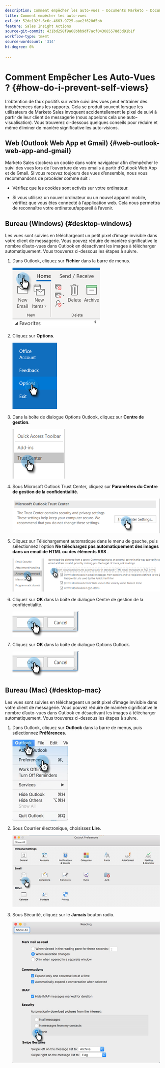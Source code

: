 ```yaml
---
description: Comment empêcher les auto-vues - Documents Marketo - Documentation du produit
title: Comment empêcher les auto-vues
exl-id: 52de102f-6c6c-4663-9725-aae2f620d5bb
feature: Sales Insight Actions
source-git-commit: 431bd258f9a68bbb9df7acf043085578d3d91b1f
workflow-type: tm+mt
source-wordcount: '314'
ht-degree: 0%

---
```


# Comment Empêcher Les Auto-Vues ? {#how-do-i-prevent-self-views}

L’obtention de faux positifs sur votre suivi des vues peut entraîner des incohérences dans les rapports. Cela se produit souvent lorsque les utilisateurs de Marketo Sales invoquent accidentellement le pixel de suivi à partir de leur client de messagerie (nous appelons cela une auto-visualisation). Vous trouverez ci-dessous quelques conseils pour réduire et même éliminer de manière significative les auto-visions.

## Web (Outlook Web App et Gmail) {#web-outlook-web-app-and-gmail}

Marketo Sales stockera un cookie dans votre navigateur afin d’empêcher le suivi des vues lors de l’ouverture de vos emails à partir d’Outlook Web App et de Gmail. Si vous recevez toujours des vues d’ensemble, nous vous recommandons de procéder comme suit :

* Vérifiez que les cookies sont activés sur votre ordinateur.

* Si vous utilisez un nouvel ordinateur ou un nouvel appareil mobile, vérifiez que vous êtes connecté à l’application web. Cela nous permettra de reconnaître votre ordinateur/appareil à l’avenir.

## Bureau (Windows) {#desktop-windows}

Les vues sont suivies en téléchargeant un petit pixel d’image invisible dans votre client de messagerie. Vous pouvez réduire de manière significative le nombre d’auto-vues dans Outlook en désactivant les images à télécharger automatiquement. Vous trouverez ci-dessous les étapes à suivre.

1. Dans Outlook, cliquez sur **Fichier** dans la barre de menus.

   ![](assets/how-do-i-prevent-self-views-1.png)

1. Cliquez sur **Options**.

   ![](assets/how-do-i-prevent-self-views-2.png)

1. Dans la boîte de dialogue Options Outlook, cliquez sur **Centre de gestion**.

   ![](assets/how-do-i-prevent-self-views-3.png)

1. Sous Microsoft Outlook Trust Center, cliquez sur **Paramètres du Centre de gestion de la confidentialité**.

   ![](assets/how-do-i-prevent-self-views-4.png)

1. Cliquez sur Téléchargement automatique dans le menu de gauche, puis sélectionnez l’option **Ne téléchargez pas automatiquement des images dans un email de HTML ou des éléments RSS** .

   ![](assets/how-do-i-prevent-self-views-5.png)

1. Cliquez sur **OK** dans la boîte de dialogue Centre de gestion de la confidentialité.

   ![](assets/how-do-i-prevent-self-views-6.png)

1. Cliquez sur **OK** dans la boîte de dialogue Options Outlook.

   ![](assets/how-do-i-prevent-self-views-7.png)

## Bureau (Mac) {#desktop-mac}

Les vues sont suivies en téléchargeant un petit pixel d’image invisible dans votre client de messagerie. Vous pouvez réduire de manière significative le nombre d’auto-vues dans Outlook en désactivant les images à télécharger automatiquement. Vous trouverez ci-dessous les étapes à suivre.

1. Dans Outlook, cliquez sur **Outlook** dans la barre de menus, puis sélectionnez **Préférences**.

   ![](assets/how-do-i-prevent-self-views-8.png)

1. Sous Courrier électronique, choisissez **Lire**.

   ![](assets/how-do-i-prevent-self-views-9.png)

1. Sous Sécurité, cliquez sur le **Jamais** bouton radio.

   ![](assets/how-do-i-prevent-self-views-10.png)
